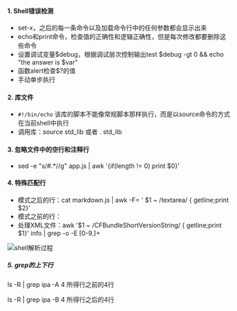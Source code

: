 #### 1. Shell错误检测

- set-x，之后的每一条命令以及加载命令行中的任何参数都会显示出来
- echo和print命令，检查值的正确性和逻辑正确性，但是每次修改都要删除这些命令
- 设置调试变量$debug，根据调试层次控制输出test $debug -gt 0 && echo "the answer is $var"
- 函数alert检查$?的值
- 手动单步执行

#### 2. 库文件

- `#!/bin/echo` 该库的脚本不能像常规脚本那样执行，而是以source命令的方式在当前shell中执行
- 调用库：source std_lib 或者 . std_lib

#### 3. 忽略文件中的空行和注释行

- sed -e "s/#.*//g" app.js | awk '{if(length != 0) print $0}'

#### 4. 特殊匹配行

- 模式之后的行：cat markdown.js | awk -F= ' $1 ~ /textarea/ { getline;print $2}'
- 模式之前的行：
- 处理XML文件：awk '$1 ~ /CFBundleShortVersionString/ { getline;print $1}' info | grep -o -E [0-9.]+


![shell解析过程](http://images.cnblogs.com/cnblogs_com/chengmo/WindowsLiveWriter/LinuxShell_142B8/1_2.png)

##### 5. grep的上下行

ls -R | grep ipa -A 4 所得行之前的4行

ls -R | grep ipa -B 4 所得行之后的4行